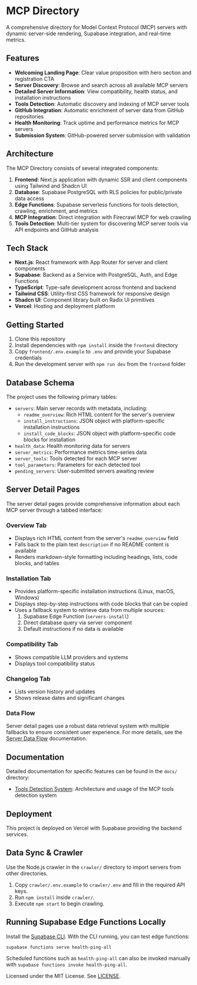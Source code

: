 # MCP Directory

A comprehensive directory for Model Context Protocol (MCP) servers with dynamic server-side rendering, Supabase integration, and real-time metrics.

## Features

- **Welcoming Landing Page**: Clear value proposition with hero section and registration CTA
- **Server Discovery**: Browse and search across all available MCP servers
- **Detailed Server Information**: View compatibility, health status, and installation instructions
- **Tools Detection**: Automatic discovery and indexing of MCP server tools
- **GitHub Integration**: Automatic enrichment of server data from GitHub repositories
- **Health Monitoring**: Track uptime and performance metrics for MCP servers
- **Submission System**: GitHub-powered server submission with validation

## Architecture

The MCP Directory consists of several integrated components:

1. **Frontend**: Next.js application with dynamic SSR and client components using Tailwind and Shadcn UI
2. **Database**: Supabase PostgreSQL with RLS policies for public/private data access
3. **Edge Functions**: Supabase serverless functions for tools detection, crawling, enrichment, and metrics
4. **MCP Integration**: Direct integration with Firecrawl MCP for web crawling
5. **Tools Detection**: Multi-tier system for discovering MCP server tools via API endpoints and GitHub analysis

## Tech Stack

- **Next.js**: React framework with App Router for server and client components
- **Supabase**: Backend as a Service with PostgreSQL, Auth, and Edge Functions
- **TypeScript**: Type-safe development across frontend and backend
- **Tailwind CSS**: Utility-first CSS framework for responsive design
- **Shadcn UI**: Component library built on Radix UI primitives
- **Vercel**: Hosting and deployment platform

## Getting Started

1. Clone this repository
2. Install dependencies with `npm install` inside the `frontend` directory
3. Copy `frontend/.env.example` to `.env` and provide your Supabase credentials
4. Run the development server with `npm run dev` from the `frontend` folder

## Database Schema

The project uses the following primary tables:
- `servers`: Main server records with metadata, including:
  - `readme_overview`: Rich HTML content for the server's overview
  - `install_instructions`: JSON object with platform-specific installation instructions
  - `install_code_blocks`: JSON object with platform-specific code blocks for installation
- `health_data`: Health monitoring data for servers
- `server_metrics`: Performance metrics time-series data
- `server_tools`: Tools detected for each MCP server
- `tool_parameters`: Parameters for each detected tool
- `pending_servers`: User-submitted servers awaiting review

## Server Detail Pages

The server detail pages provide comprehensive information about each MCP server through a tabbed interface:

### Overview Tab
- Displays rich HTML content from the server's `readme_overview` field
- Falls back to the plain text `description` if no README content is available
- Renders markdown-style formatting including headings, lists, code blocks, and tables

### Installation Tab
- Provides platform-specific installation instructions (Linux, macOS, Windows)
- Displays step-by-step instructions with code blocks that can be copied
- Uses a fallback system to retrieve data from multiple sources:
  1. Supabase Edge Function (`servers-install`)
  2. Direct database query via server component
  3. Default instructions if no data is available

### Compatibility Tab
- Shows compatible LLM providers and systems
- Displays tool compatibility status

### Changelog Tab
- Lists version history and updates
- Shows release dates and significant changes

### Data Flow
Server detail pages use a robust data retrieval system with multiple fallbacks to ensure consistent user experience. For more details, see the [Server Data Flow](./docs/server-data-flow.md) documentation.

## Documentation

Detailed documentation for specific features can be found in the `docs/` directory:

- [Tools Detection System](./docs/tools-detection.md): Architecture and usage of the MCP tools detection system

## Deployment

This project is deployed on Vercel with Supabase providing the backend services.

## Data Sync & Crawler

Use the Node.js crawler in the `crawler/` directory to import servers from other directories.

1. Copy `crawler/.env.example` to `crawler/.env` and fill in the required API keys.
2. Run `npm install` inside `crawler/`.
3. Execute `npm start` to begin crawling.

## Running Supabase Edge Functions Locally

Install the [Supabase CLI](https://supabase.com/docs/guides/cli). With the CLI running, you can test edge functions:

```bash
supabase functions serve health-ping-all
```

Scheduled functions such as `health-ping-all` can also be invoked manually with `supabase functions invoke health-ping-all`.

Licensed under the MIT License. See [LICENSE](LICENSE).
